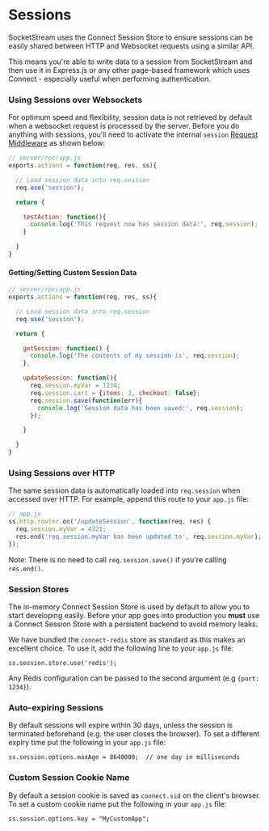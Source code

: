 # Sessions

SocketStream uses the Connect Session Store to ensure sessions can be easily shared between HTTP and Websocket requests using a similar API.

This means you're able to write data to a session from SocketStream and then use it in Express.js or any other page-based framework which uses Connect - especially useful when performing authentication.


### Using Sessions over Websockets

For optimum speed and flexibility, session data is not retrieved by default when a websocket request is processed by the server. Before you do anything with sessions, you'll need to activate the internal `session` [Request Middleware](https://github.com/socketstream/socketstream/blob/master/doc/guide/en/request_middleware.md) as shown below:

``` javascript
// server/rpc/app.js
exports.actions = function(req, res, ss){

  // Load session data into req.session 
  req.use('session');

  return {

    testAction: function(){
      console.log('This request now has session data:', req.session);
    }

  }
}
```

#### Getting/Setting Custom Session Data

``` javascript
// server/rpc/app.js
exports.actions = function(req, res, ss){

  // Load session data into req.session 
  req.use('session');

  return {

    getSession: function() {
      console.log('The contents of my session is', req.session);
    },

    updateSession: function(){
      req.session.myVar = 1234;
      req.session.cart = {items: 3, checkout: false};
      req.session.save(function(err){
        console.log('Session data has been saved:', req.session); 
      });

    }

  }
}
```

### Using Sessions over HTTP

The same session data is automatically loaded into `req.session` when accessed over HTTP. For example, append this route to your `app.js` file:

``` javascript
// app.js
ss.http.router.on('/updateSession', function(req, res) {
  req.session.myVar = 4321;
  res.end('req.session.myVar has been updated to', req.session.myVar);
});
```

Note: There is no need to call `req.session.save()` if you're calling `res.end()`.


### Session Stores

The in-memory Connect Session Store is used by default to allow you to start developing easily. Before your app goes into production you **must** use a Connect Session Store with a persistent backend to avoid memory leaks.

We have bundled the `connect-redis` store as standard as this makes an excellent choice. To use it, add the following line to your `app.js` file:

    ss.session.store.use('redis');

Any Redis configuration can be passed to the second argument (e.g `{port: 1234}`).


### Auto-expiring Sessions

By default sessions will expire within 30 days, unless the session is terminated beforehand (e.g. the user closes the browser). To set a different expiry time put the following in your `app.js` file:

    ss.session.options.maxAge = 8640000;  // one day in milliseconds

### Custom Session Cookie Name

By default a session cookie is saved as `connect.sid` on the client's browser. To set a custom cookie name put the following in your `app.js` file:

    ss.session.options.key = "MyCustomApp";